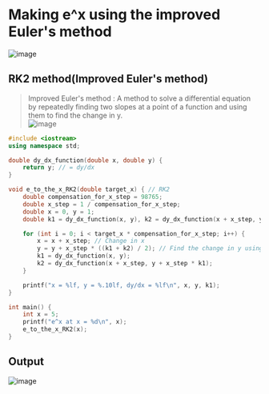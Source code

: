 # Making e^x using the improved Euler's method
![image](https://user-images.githubusercontent.com/67142421/150201715-d2add600-ac30-4f92-bf3c-007255ea6b3c.png)

## RK2 method(Improved Euler's method)
>Improved Euler's method : A method to solve a differential equation by repeatedly finding two slopes at a point of a function and using them to find the change in y.<br>
![image](https://user-images.githubusercontent.com/67142421/150201532-c7a4f44a-4cbc-4861-af31-9ecb29f13ca8.png)

~~~c++
#include <iostream>
using namespace std;

double dy_dx_function(double x, double y) {
    return y; // = dy/dx
}

void e_to_the_x_RK2(double target_x) { // RK2
    double compensation_for_x_step = 98765;
    double x_step = 1 / compensation_for_x_step;
    double x = 0, y = 1;
    double k1 = dy_dx_function(x, y), k2 = dy_dx_function(x + x_step, y + x_step * k1); // two slopes

    for (int i = 0; i < target_x * compensation_for_x_step; i++) {
        x = x + x_step; // Change in x
        y = y + x_step * ((k1 + k2) / 2); // Find the change in y using the average of the two slopes.
        k1 = dy_dx_function(x, y);
        k2 = dy_dx_function(x + x_step, y + x_step * k1);
    }

    printf("x = %lf, y = %.10lf, dy/dx = %lf\n", x, y, k1);
}

int main() {
    int x = 5;
    printf("e^x at x = %d\n", x);
    e_to_the_x_RK2(x);
}
~~~
## Output
![image](https://user-images.githubusercontent.com/67142421/150208208-a07f6bd3-11a5-4a36-b822-c5bfa79b10f5.png)

